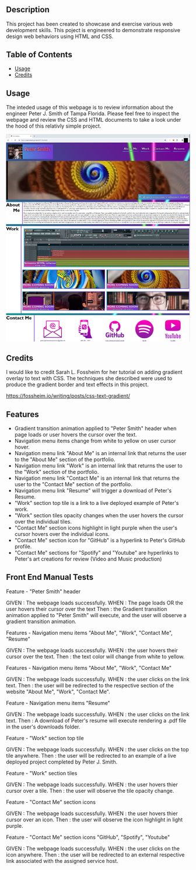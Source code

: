 # <Peter J. Smith Portfolio>

## Description

This project has been created to showcase and exercise various web development skills. This poject is engineered to demonstrate responsive design web behaviors using HTML and CSS.   

## Table of Contents

- [Usage](#usage)
- [Credits](#credits)

## Usage

The inteded usage of this webpage is to review information about the engineer Peter J. Smith of Tampa Florida. Please feel free to inspect the webpage and review the CSS and HTML documents to take a look under the hood of this relativly simple project. 

![](./assets/images/pScreenshot.png)

## Credits
I would like to credit Sarah L. Fossheim for her tutorial on adding gradient overlay to text with CSS. The techniques she described were used to produce the gradient border and text effects in this project.

https://fossheim.io/writing/posts/css-text-gradient/

## Features

- Gradient transition animation applied to "Peter Smith" header when page loads or user hovers the cursor over the text.
- Navigation menu items change from white to yellow on user cursor hover.
- Navigation menu link "About Me" is an internal link that returns the user to the "About Me" section of the portfolio.
- Navigation menu link "Work" is an internal link that returns the user to the "Work" section of the portfolio.
- Navigation menu link "Contact Me" is an internal link that returns the user to the "Contact Me" section of the portfolio.
- Navigation menu link "Resume" will trigger a download of Peter's Resume. 
- "Work" section top tile is a link to a live deployed example of Peter's work.
- "Work" section tiles opacity changes when the user hovers the cursor over the individual tiles.
- "Contact Me" section icons highlight in light purple when the user's cursor hovers over the individual icons.
- "Contact Me" section icon for "GitHub" is a hyperlink to Peter's GitHub profile.
- "Contact Me" sections for "Spotify" and "Youtube" are hyperlinks to Peter's art creations for review (Video and Music production) 


## Front End Manual Tests
 
 Feature - "Peter Smith" header
 
 GIVEN : The webpage loads successfully.
 WHEN : The page loads OR the user hovers their cursor over the text
 Then : the Gradient transition animation applied to "Peter Smith" will execute, and the user will observe a gradient transition animation.

 Features - Navigation menu items "About Me", "Work", "Contact Me", "Resume"
 
 GIVEN : The webpage loads successfully.
 WHEN : the user hovers their cursor over the text.
 Then : the text color will change from white to yellow.

 Features - Navigation menu items "About Me", "Work", "Contact Me"

 GIVEN : The webpage loads successfully.
 WHEN : the user clicks on the link text.
 Then : the user will be redirected to the respective section of the website "About Me", "Work", "Contact Me".

 Feature - Navigation menu items "Resume"

 GIVEN : The webpage loads successfully.
 WHEN : the user clicks on the link text.
 Then : A download of Peter's resume will execute rendering a .pdf file in the user's downloads folder.

 Feature - "Work" section top tile

 GIVEN : The webpage loads successfully.
 WHEN : the user clicks on the top tile anywhere.
 Then : the user will be redirected to an example of a live deployed project completed by Peter J. Smith.

 Feature - "Work" section tiles

 GIVEN : The webpage loads successfully.
 WHEN : the user hovers thier cursor over a tile.
 Then : the user will observe the tile opacity change.

 Feature - "Contact Me" section icons 

 GIVEN : The webpage loads successfully.
 WHEN : the user hovers thier cursor over an icon.
 Then : the user will observe the icon highlight in light purple.

  Feature - "Contact Me" section icons "GitHub", "Spotify", "Youtube"

 GIVEN : The webpage loads successfully.
 WHEN : the user clicks on the icon anywhere.
 Then : the user will be redirected to an external respective link associated with the assigned service host.


 



  